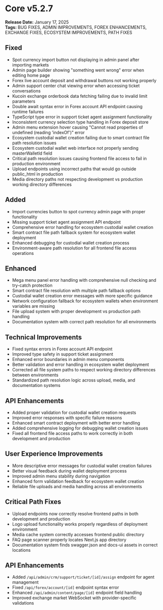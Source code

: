 # Core v5.2.7
**Release Date:** January 17, 2025  
**Tags:** BUG FIXES, ADMIN IMPROVEMENTS, FOREX ENHANCEMENTS, EXCHANGE FIXES, ECOSYSTEM IMPROVEMENTS, PATH FIXES

## Fixed
- Spot currency import button not displaying in admin panel after importing markets
- Admin page builder showing "something went wrong" error when editing home page
- Forex live account deposit and withdrawal buttons not working properly
- Admin support center chat viewing error when accessing ticket conversations
- Kucoin exchange orderbook data fetching failing due to invalid limit parameters
- Double await syntax error in Forex account API endpoint causing runtime failures
- TypeScript type error in support ticket agent assignment functionality
- Inconsistent currency selection type handling in Forex deposit store
- Admin menu extension hover causing "Cannot read properties of undefined (reading 'indexOf')" error
- Ecosystem custodial wallet creation failing due to smart contract file path resolution issues
- Ecosystem custodial wallet web interface not properly sending masterWalletId field
- Critical path resolution issues causing frontend file access to fail in production environment
- Upload endpoints using incorrect paths that would go outside public_html in production
- Media directory paths not respecting development vs production working directory differences

## Added
- Import currencies button to spot currency admin page with proper functionality
- Missing support ticket agent assignment API endpoint
- Comprehensive error handling for ecosystem custodial wallet creation
- Smart contract file path fallback system for ecosystem wallet deployment
- Enhanced debugging for custodial wallet creation process
- Environment-aware path resolution for all frontend file access operations

## Enhanced
- Mega menu panel error handling with comprehensive null checking and try-catch protection
- Smart contract file resolution with multiple path fallback options
- Custodial wallet creation error messages with more specific guidance
- Network configuration fallback for ecosystem wallets when environment variables are missing
- File upload system with proper development vs production path handling
- Documentation system with correct path resolution for all environments

## Technical Improvements
- Fixed syntax errors in Forex account API endpoint
- Improved type safety in support ticket assignment
- Enhanced error boundaries in admin menu components
- Better validation and error handling in ecosystem wallet deployment
- Corrected all file system paths to respect working directory differences between environments
- Standardized path resolution logic across upload, media, and documentation systems

## API Enhancements
- Added proper validation for custodial wallet creation requests
- Improved error responses with specific failure reasons
- Enhanced smart contract deployment with better error handling
- Added comprehensive logging for debugging wallet creation issues
- Fixed all frontend file access paths to work correctly in both development and production

## User Experience Improvements
- More descriptive error messages for custodial wallet creation failures
- Better visual feedback during wallet deployment process
- Improved admin menu stability during navigation
- Enhanced form validation feedback for ecosystem wallet creation
- Reliable file uploads and media handling across all environments

## Critical Path Fixes
- Upload endpoints now correctly resolve frontend paths in both development and production
- Logo upload functionality works properly regardless of deployment environment
- Media cache system correctly accesses frontend public directory
- FAQ page scanner properly locates Next.js app directory
- Documentation system finds swagger.json and docs-ui assets in correct locations

## API Enhancements
- Added `/api/admin/crm/support/ticket/[id]/assign` endpoint for agent management
- Fixed `/api/forex/account/[id]` endpoint syntax error
- Enhanced `/api/admin/content/page/[id]` endpoint field handling
- Improved exchange market WebSocket with provider-specific validations 